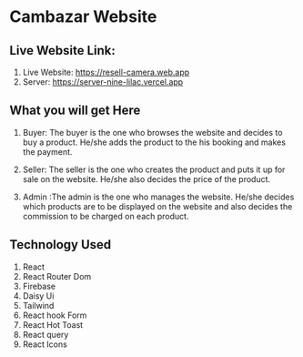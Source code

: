 # Cambazar Website

## Live Website Link: 

1. Live Website: https://resell-camera.web.app
2. Server: https://server-nine-lilac.vercel.app


## What you will get Here 
1. Buyer: The buyer is the one who browses the website and decides to buy a product. He/she adds the product to the his booking and makes the payment.

2. Seller: The seller is the one who creates the product and puts it up for sale on the website. He/she also decides the price of the product.

3. Admin :The admin is the one who manages the website. He/she decides which products are to be displayed on the website and also decides the commission to be charged on each product.

## Technology Used

1. React 
2. React Router Dom 
3. Firebase
4. Daisy Ui
5. Tailwind
6. React hook Form
7. React Hot Toast
8. React query
9. React Icons